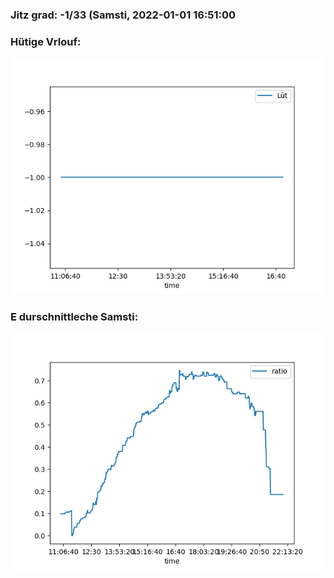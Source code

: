 ### Jitz grad: -1/33 (Samsti, 2022-01-01 16:51:00

### Hütige Vrlouf:
![Graph](Today.png)

### E durschnittleche Samsti:
![Graph](Samsti.png)